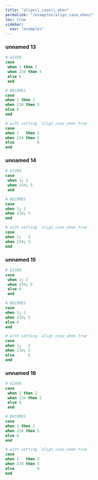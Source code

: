 ```yaml
---
title: "align\\_case\\_when"
permalink: "/examples/align_case_when/"
toc: true
sidebar:
  nav: "examples"
---
```


### unnamed 13
```ruby
# GIVEN
case
 when 1 then 2
 when 234 then 5 
 else 6
 end
```
```ruby
# BECOMES
case
when 1 then 2
when 234 then 5
else 6
end
```
```ruby
# with setting `align_case_when true`
case
when 1   then 2
when 234 then 5
else          6
end
```
### unnamed 14
```ruby
# GIVEN
case
 when 1; 2
 when 234; 5 
 end
```
```ruby
# BECOMES
case
when 1; 2
when 234; 5
end
```
```ruby
# with setting `align_case_when true`
case
when 1;   2
when 234; 5
end
```
### unnamed 15
```ruby
# GIVEN
case
 when 1; 2
 when 234; 5 
 else 6
 end
```
```ruby
# BECOMES
case
when 1; 2
when 234; 5
else 6
end
```
```ruby
# with setting `align_case_when true`
case
when 1;   2
when 234; 5
else      6
end
```
### unnamed 16
```ruby
# GIVEN
case
 when 1 then 2
 when 234 then 5 
 else 6 
 end
```
```ruby
# BECOMES
case
when 1 then 2
when 234 then 5
else 6
end
```
```ruby
# with setting `align_case_when true`
case
when 1   then 2
when 234 then 5
else          6
end
```

